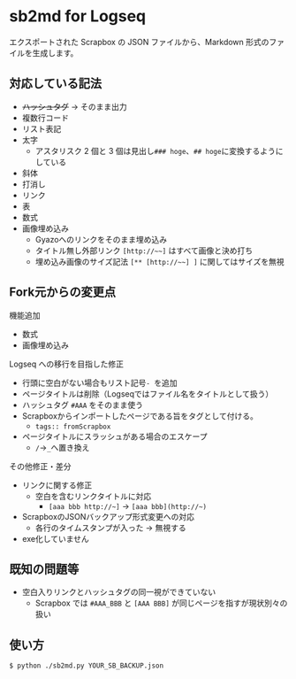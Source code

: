 # sb2md for Logseq

エクスポートされた Scrapbox の JSON ファイルから、Markdown 形式のファイルを生成します。

## 対応している記法

- ~~ハッシュタグ~~ → そのまま出力
  <!-- - 見出しとして解釈されないよう`コードブロック`に変換 -->
- 複数行コード
- リスト表記
- 太字
  - アスタリスク 2 個と 3 個は見出し`### hoge`、`## hoge`に変換するようにしている
- 斜体
- 打消し
- リンク
- 表
- 数式
- 画像埋め込み
  - Gyazoへのリンクをそのまま埋め込み
  - タイトル無し外部リンク `[http://~~]` はすべて画像と決め打ち
  - 埋め込み画像のサイズ記法 `[** [http://~~] ]` に関してはサイズを無視

## Fork元からの変更点

機能追加
- 数式
- 画像埋め込み

Logseq への移行を目指した修正

- 行頭に空白がない場合もリスト記号`- `を追加
- ページタイトルは削除（Logseqではファイル名をタイトルとして扱う）
- ハッシュタグ `#AAA` をそのまま使う
- Scrapboxからインポートしたページである旨をタグとして付ける。
  - ```tags:: fromScrapbox```
- ページタイトルにスラッシュがある場合のエスケープ
  - `/`→`_`へ置き換え

その他修正・差分

- リンクに関する修正
  - 空白を含むリンクタイトルに対応
    - `[aaa bbb http://~]` → `[aaa bbb](http://~)`
- ScrapboxのJSONバックアップ形式変更への対応
  - 各行のタイムスタンプが入った → 無視する
- exe化していません

## 既知の問題等
- 空白入りリンクとハッシュタグの同一視ができていない
  - Scrapbox では `#AAA_BBB` と `[AAA BBB]` が同じページを指すが現状別々の扱い

## 使い方

<!-- dist フォルダ内の sb2md.exe に JSON ファイルをドラッグ&ドロップしてください。 -->
```console
$ python ./sb2md.py YOUR_SB_BACKUP.json
```

<!-- ## exe 化

pyinstaller を使って exe 化しています。 -->


